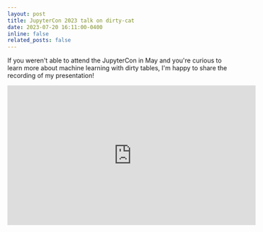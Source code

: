 ```yaml
---
layout: post
title: JupyterCon 2023 talk on dirty-cat
date: 2023-07-20 16:11:00-0400
inline: false
related_posts: false
---
```


If you weren't able to attend the JupyterCon in May and you're curious to learn more about machine learning with dirty tables, I'm happy to share the recording of my presentation!

<iframe width="560" height="315" src="https://www.youtube.com/embed/lvDN0wgTpeI" title="YouTube video player" frameborder="0" allow="accelerometer; autoplay; clipboard-write; encrypted-media; gyroscope; picture-in-picture; web-share" allowfullscreen></iframe>
